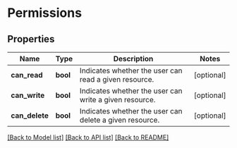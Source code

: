 # Permissions

## Properties
Name | Type | Description | Notes
------------ | ------------- | ------------- | -------------
**can_read** | **bool** | Indicates whether the user can read a given resource. | [optional] 
**can_write** | **bool** | Indicates whether the user can write a given resource. | [optional] 
**can_delete** | **bool** | Indicates whether the user can delete a given resource. | [optional] 

[[Back to Model list]](../registryDocs.md#documentation-for-models) [[Back to API list]](../registryDocs.md#documentation-for-api-endpoints) [[Back to README]](../registryDocs.md)


